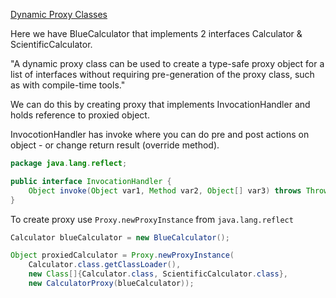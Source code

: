
[Dynamic Proxy Classes](https://docs.oracle.com/javase/8/docs/technotes/guides/reflection/proxy.html)

Here we have BlueCalculator that implements 2 interfaces Calculator & ScientificCalculator.

"A dynamic proxy class can be used to create a type-safe proxy object for a list of interfaces without requiring 
pre-generation of the proxy class, such as with compile-time tools."

We can do this by creating proxy that implements InvocationHandler and holds reference to proxied object.

InvocotionHandler has invoke where you can do pre and post actions on object - or change return result (override method).

```java
package java.lang.reflect;

public interface InvocationHandler {
    Object invoke(Object var1, Method var2, Object[] var3) throws Throwable;
}
```

To create proxy use ```Proxy.newProxyInstance``` from ```java.lang.reflect```


```java
Calculator blueCalculator = new BlueCalculator();

Object proxiedCalculator = Proxy.newProxyInstance(
    Calculator.class.getClassLoader(),
    new Class[]{Calculator.class, ScientificCalculator.class},
    new CalculatorProxy(blueCalculator));
```
